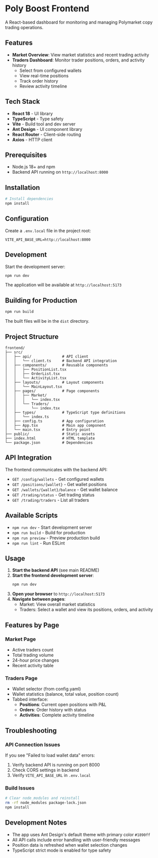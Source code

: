 # Poly Boost Frontend

A React-based dashboard for monitoring and managing Polymarket copy trading operations.

## Features

- **Market Overview**: View market statistics and recent trading activity
- **Traders Dashboard**: Monitor trader positions, orders, and activity history
  - Select from configured wallets
  - View real-time positions
  - Track order history
  - Review activity timeline

## Tech Stack

- **React 18** - UI library
- **TypeScript** - Type safety
- **Vite** - Build tool and dev server
- **Ant Design** - UI component library
- **React Router** - Client-side routing
- **Axios** - HTTP client

## Prerequisites

- Node.js 18+ and npm
- Backend API running on `http://localhost:8000`

## Installation

```bash
# Install dependencies
npm install
```

## Configuration

Create a `.env.local` file in the project root:

```env
VITE_API_BASE_URL=http://localhost:8000
```

## Development

Start the development server:

```bash
npm run dev
```

The application will be available at `http://localhost:5173`

## Building for Production

```bash
npm run build
```

The built files will be in the `dist` directory.

## Project Structure

```
frontend/
├── src/
│   ├── api/              # API client
│   │   └── client.ts     # Backend API integration
│   ├── components/       # Reusable components
│   │   ├── PositionList.tsx
│   │   ├── OrderList.tsx
│   │   └── ActivityList.tsx
│   ├── layouts/          # Layout components
│   │   └── MainLayout.tsx
│   ├── pages/            # Page components
│   │   ├── Market/
│   │   │   └── index.tsx
│   │   └── Traders/
│   │       └── index.tsx
│   ├── types/            # TypeScript type definitions
│   │   └── index.ts
│   ├── config.ts         # App configuration
│   ├── App.tsx           # Main app component
│   └── main.tsx          # Entry point
├── public/               # Static assets
├── index.html            # HTML template
└── package.json          # Dependencies
```

## API Integration

The frontend communicates with the backend API:

- `GET /config/wallets` - Get configured wallets
- `GET /positions/{wallet}` - Get wallet positions
- `GET /wallets/{wallet}/balance` - Get wallet balance
- `GET /trading/status` - Get trading status
- `GET /trading/traders` - List all traders

## Available Scripts

- `npm run dev` - Start development server
- `npm run build` - Build for production
- `npm run preview` - Preview production build
- `npm run lint` - Run ESLint

## Usage

1. **Start the backend API** (see main README)
2. **Start the frontend development server**:
   ```bash
   npm run dev
   ```
3. **Open your browser** to `http://localhost:5173`
4. **Navigate between pages**:
   - Market: View overall market statistics
   - Traders: Select a wallet and view its positions, orders, and activity

## Features by Page

### Market Page
- Active traders count
- Total trading volume
- 24-hour price changes
- Recent activity table

### Traders Page
- Wallet selector (from config.yaml)
- Wallet statistics (balance, total value, position count)
- Tabbed interface:
  - **Positions**: Current open positions with P&L
  - **Orders**: Order history with status
  - **Activities**: Complete activity timeline

## Troubleshooting

### API Connection Issues

If you see "Failed to load wallet data" errors:
1. Verify backend API is running on port 8000
2. Check CORS settings in backend
3. Verify `VITE_API_BASE_URL` in `.env.local`

### Build Issues

```bash
# Clear node_modules and reinstall
rm -rf node_modules package-lock.json
npm install
```

## Development Notes

- The app uses Ant Design's default theme with primary color `#1890ff`
- All API calls include error handling with user-friendly messages
- Position data is refreshed when wallet selection changes
- TypeScript strict mode is enabled for type safety
